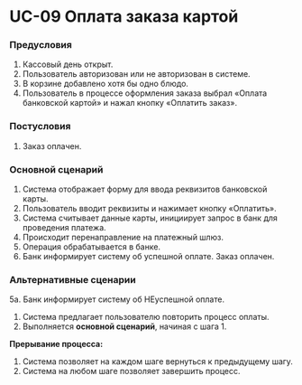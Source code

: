# UC-09 Оплата заказа картой

### Предусловия

1. Кассовый день открыт.
2. Пользователь авторизован или не авторизован в системе.
3. В корзине добавлено хотя бы одно блюдо.
4. Пользователь в процессе оформления заказа выбрал «Оплата банковской картой» и нажал кнопку «Оплатить заказ».

### Постусловия

1. Заказ оплачен.

### Основной сценарий

1. Система отображает форму для ввода реквизитов банковской карты.
2. Пользователь вводит реквизиты и нажимает кнопку «Оплатить».
3. Система считывает данные карты, инициирует запрос в банк для проведения платежа. 
4. Происходит перенаправление на платежный шлюз.
5. Операция обрабатывается в банке.
6. Банк информирует систему об успешной оплате. Заказ оплачен.

### Альтернативные сценарии

5a. Банк информирует систему об НЕуспешной оплате.

1. Система предлагает пользователю повторить процесс оплаты.
2. Выполняется **основной сценарий**, начиная с шага 1.

**Прерывание процесса:**

1. Система позволяет на каждом шаге вернуться к предыдущему шагу.
2. Система на любом шаге позволяет завершить процесс.

